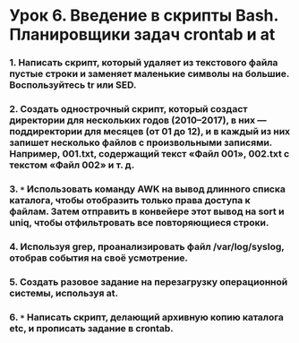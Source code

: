 # Урок 6. Введение в скрипты Bash. Планировщики задач crontab и at
### 1. Написать скрипт, который удаляет из текстового файла пустые строки и заменяет маленькие символы на большие. Воспользуйтесь tr или SED.
### 2. Создать однострочный скрипт, который создаст директории для нескольких годов (2010–2017), в них — поддиректории для месяцев (от 01 до 12), и в каждый из них запишет несколько файлов с произвольными записями. Например, 001.txt, содержащий текст «Файл 001», 002.txt с текстом «Файл 002» и т. д.
### 3. `*` Использовать команду AWK на вывод длинного списка каталога, чтобы отобразить только права доступа к файлам. Затем отправить в конвейере этот вывод на sort и uniq, чтобы отфильтровать все повторяющиеся строки.
### 4. Используя grep, проанализировать файл /var/log/syslog, отобрав события на своё усмотрение.
### 5. Создать разовое задание на перезагрузку операционной системы, используя at.
### 6. `*` Написать скрипт, делающий архивную копию каталога etc, и прописать задание в crontab.